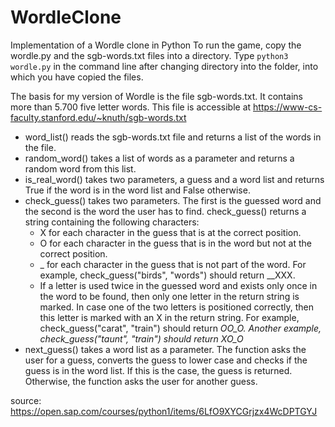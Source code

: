 # WordleClone
Implementation of a Wordle clone in Python
To run the game, copy the wordle.py and the sgb-words.txt files into a directory. Type `python3 wordle.py` in the command line after changing directory into the folder, into which you have copied the files. 

The basis for my version of Wordle is the file sgb-words.txt. It contains more than 5.700 five letter words. This file is accessible at https://www-cs-faculty.stanford.edu/~knuth/sgb-words.txt

- word_list() reads the sgb-words.txt file and returns a list of the words in the file.
- random_word() takes a list of words as a parameter and returns a random word from this list.
- is_real_word() takes two parameters, a guess and a word list and returns True if the word is in the word list and False otherwise.
- check_guess() takes two parameters. The first is the guessed word and the second is the word the user has to find. check_guess() returns a string containing the following characters:
  - X for each character in the guess that is at the correct position.
  - O for each character in the guess that is in the word but not at the correct position.
  - _ for each character in the guess that is not part of the word. For example, check_guess("birds", "words") should return __XXX.
  - If a letter is used twice in the guessed word and exists only once in the word to be found, then only one letter in the return string is marked. In case one of the two letters is positioned correctly, then this letter is marked with an X in the return string. For example, check_guess("carat", "train") should return _OO_O. Another example, check_guess("taunt", "train") should return XO_O_
- next_guess() takes a word list as a parameter. The function asks the user for a guess, converts the guess to lower case and checks if the guess is in the word list. If this is the case, the guess is returned. Otherwise, the function asks the user for another guess.

source: https://open.sap.com/courses/python1/items/6LfO9XYCGrjzx4WcDPTGYJ
